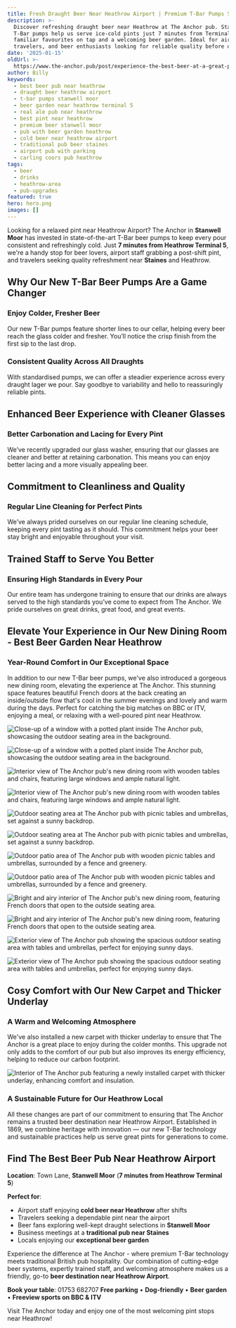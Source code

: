 ```yaml
---
title: Fresh Draught Beer Near Heathrow Airport | Premium T-Bar Pumps Stanwell Moor
description: >-
  Discover refreshing draught beer near Heathrow at The Anchor pub. State-of-the-art
  T-Bar pumps help us serve ice-cold pints just 7 minutes from Terminal 5. Featuring
  familiar favourites on tap and a welcoming beer garden. Ideal for airport staff,
  travelers, and beer enthusiasts looking for reliable quality before or after a flight.
date: '2025-01-15'
oldUrl: >-
  https://www.the-anchor.pub/post/experience-the-best-beer-at-a-great-pub-near-heath
author: Billy
keywords:
  - best beer pub near heathrow
  - draught beer heathrow airport
  - t-bar pumps stanwell moor
  - beer garden near heathrow terminal 5
  - real ale pub near heathrow
  - best pint near heathrow
  - premium beer stanwell moor
  - pub with beer garden heathrow
  - cold beer near heathrow airport
  - traditional pub beer staines
  - airport pub with parking
  - carling coors pub heathrow
tags:
  - beer
  - drinks
  - heathrow-area
  - pub-upgrades
featured: true
hero: hero.png
images: []
---
```


  

Looking for a relaxed pint near Heathrow Airport? The Anchor in **Stanwell Moor** has invested in state-of-the-art T-Bar beer pumps to keep every pour consistent and refreshingly cold. Just **7 minutes from Heathrow Terminal 5**, we're a handy stop for beer lovers, airport staff grabbing a post-shift pint, and travelers seeking quality refreshment near **Staines** and Heathrow.

  

## **Why Our New T-Bar Beer Pumps Are a Game Changer**

### **Enjoy Colder, Fresher Beer**

Our new T-Bar pumps feature shorter lines to our cellar, helping every beer reach the glass colder and fresher. You’ll notice the crisp finish from the first sip to the last drop.

  

### **Consistent Quality Across All Draughts**

With standardised pumps, we can offer a steadier experience across every draught lager we pour. Say goodbye to variability and hello to reassuringly reliable pints.

  

## **Enhanced Beer Experience with Cleaner Glasses**

### **Better Carbonation and Lacing for Every Pint**

We’ve recently upgraded our glass washer, ensuring that our glasses are cleaner and better at retaining carbonation. This means you can enjoy better lacing and a more visually appealing beer.

  

## **Commitment to Cleanliness and Quality**

### **Regular Line Cleaning for Perfect Pints**

We’ve always prided ourselves on our regular line cleaning schedule, keeping every pint tasting as it should. This commitment helps your beer stay bright and enjoyable throughout your visit.

  

## **Trained Staff to Serve You Better**

### **Ensuring High Standards in Every Pour**

Our entire team has undergone training to ensure that our drinks are always served to the high standards you’ve come to expect from The Anchor. We pride ourselves on great drinks, great food, and great events.

  

## Elevate Your Experience in Our New Dining Room - Best Beer Garden Near Heathrow

### **Year-Round Comfort in Our Exceptional Space**

In addition to our new T-Bar beer pumps, we've also introduced a gorgeous new dining room, elevating the experience at The Anchor. This stunning space features beautiful French doors at the back creating an inside/outside flow that's cool in the summer evenings and lovely and warm during the days. Perfect for catching the big matches on BBC or ITV, enjoying a meal, or relaxing with a well-poured pint near Heathrow.

  

![Close-up of a window with a potted plant inside The Anchor pub, showcasing the outdoor seating area in the background.](/content/blog/experience-the-best-beer-at-a-great-pub-near-heath/image-1.jpeg)

![Close-up of a window with a potted plant inside The Anchor pub, showcasing the outdoor seating area in the background.](/content/blog/experience-the-best-beer-at-a-great-pub-near-heath/image-10.jpeg)

![Interior view of The Anchor pub's new dining room with wooden tables and chairs, featuring large windows and ample natural light.](/content/blog/experience-the-best-beer-at-a-great-pub-near-heath/image-11.jpeg)

![Interior view of The Anchor pub's new dining room with wooden tables and chairs, featuring large windows and ample natural light.](/content/blog/experience-the-best-beer-at-a-great-pub-near-heath/image-12.jpeg)

![Outdoor seating area at The Anchor pub with picnic tables and umbrellas, set against a sunny backdrop.](/content/blog/experience-the-best-beer-at-a-great-pub-near-heath/image-13.jpg)

![Outdoor seating area at The Anchor pub with picnic tables and umbrellas, set against a sunny backdrop.](/content/blog/experience-the-best-beer-at-a-great-pub-near-heath/image-2.jpeg)

![Outdoor patio area of The Anchor pub with wooden picnic tables and umbrellas, surrounded by a fence and greenery.](/content/blog/experience-the-best-beer-at-a-great-pub-near-heath/image-3.jpeg)

![Outdoor patio area of The Anchor pub with wooden picnic tables and umbrellas, surrounded by a fence and greenery.](/content/blog/experience-the-best-beer-at-a-great-pub-near-heath/image-4.jpeg)

![Bright and airy interior of The Anchor pub's new dining room, featuring French doors that open to the outside seating area.](/content/blog/experience-the-best-beer-at-a-great-pub-near-heath/image-5.jpeg)

![Bright and airy interior of The Anchor pub's new dining room, featuring French doors that open to the outside seating area.](/content/blog/experience-the-best-beer-at-a-great-pub-near-heath/image-6.jpeg)

![Exterior view of The Anchor pub showing the spacious outdoor seating area with tables and umbrellas, perfect for enjoying sunny days.](/content/blog/experience-the-best-beer-at-a-great-pub-near-heath/image-7.jpeg)

![Exterior view of The Anchor pub showing the spacious outdoor seating area with tables and umbrellas, perfect for enjoying sunny days.](/content/blog/experience-the-best-beer-at-a-great-pub-near-heath/image-8.jpeg)

  

## **Cosy Comfort with Our New Carpet and Thicker Underlay**

### **A Warm and Welcoming Atmosphere**

We've also installed a new carpet with thicker underlay to ensure that The Anchor is a great place to enjoy during the colder months. This upgrade not only adds to the comfort of our pub but also improves its energy efficiency, helping to reduce our carbon footprint.

  

![Interior of The Anchor pub featuring a newly installed carpet with thicker underlay, enhancing comfort and insulation.](/content/blog/experience-the-best-beer-at-a-great-pub-near-heath/image-9.jpeg)

  

### **A Sustainable Future for Our Heathrow Local**

All these changes are part of our commitment to ensuring that The Anchor remains a trusted beer destination near Heathrow Airport. Established in 1869, we combine heritage with innovation — our new T-Bar technology and sustainable practices help us serve great pints for generations to come.

## Find The Best Beer Pub Near Heathrow Airport

**Location**: Town Lane, **Stanwell Moor** (**7 minutes from Heathrow Terminal 5**)

**Perfect for**:
- Airport staff enjoying **cold beer near Heathrow** after shifts
- Travelers seeking a dependable pint near the airport
- Beer fans exploring well-kept draught selections in **Stanwell Moor**
- Business meetings at a **traditional pub near Staines**
- Locals enjoying our **exceptional beer garden**

Experience the difference at The Anchor - where premium T-Bar technology meets traditional British pub hospitality. Our combination of cutting-edge beer systems, expertly trained staff, and welcoming atmosphere makes us a friendly, go-to **beer destination near Heathrow Airport**.

**Book your table**: 01753 682707
**Free parking** • **Dog-friendly** • **Beer garden** • **Freeview sports on BBC & ITV**

Visit The Anchor today and enjoy one of the most welcoming pint stops near Heathrow!
